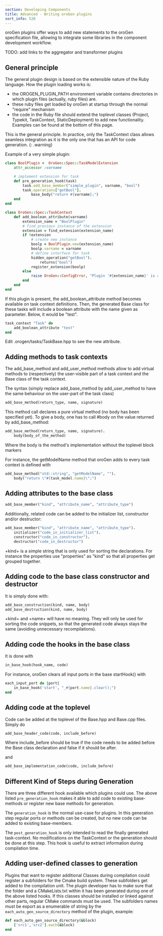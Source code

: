 ```yaml
---
section: Developing Components
title: Advanced - Writing oroGen plugins
sort_info: 520
---
```


oroGen plugins offer ways to add new statements to the oroGen specification
file, allowing to integrate some libraries in the component development
workflow.

TODO: add links to the aggregator and transformer plugins

General principle
-----------------
The general plugin design is based on the extensible nature of the Ruby
language. How the plugin loading works is:

 * the OROGEN_PLUGIN_PATH environment variable contains directories in which
   plugin files (actually, ruby files) are.
 * these ruby files get loaded by oroGen at startup through the normal "require"
   mechanism
 * the code in the Ruby file should extend the toplevel classes (Project,
   Typekit, TaskContext, StaticDeployment) to add new functionality. Examples
   can be found at the bottom of this page.

This is the general principle. In practice, only the TaskContext class allows
seamless integration as it is the only one that has an API for code generation.
{: .warning}

Example of a very simple plugin:

~~~ ruby
class BoolPlugin <  OroGen::Spec::TaskModelExtension
    attr_accessor :varname

    # implement extension for task
    def pre_generation_hook(task)
        task.add_base_member("simple_plugin", varname, "bool")
        task.operations["getBool"].
            base_body("return #{varname};")
    end
end

class OroGen::Spec::TaskContext
    def add_boolean_attribute(varname)
        extension_name = "BoolPlugin"
        # find previous instance of the extension
        extension = find_extension(extension_name)
        if !extension
            # create new instance
            boolp = BoolPlugin.new(extension_name)
            boolp.varname = varname
            # define interface for task
            hidden_operation("getBool").
                returns("bool")
            register_extension(boolp)
        else
            raise OroGen::ConfigError, "Plugin '#{extension_name}' is already instantiated with base member '#{extension.varname}'. '#{varname}' will not be created."
        end
    end
end
~~~

If this plugin is present, the add_boolean_attribute method becomes available on
task context definitions. Then, the generated Base class for these tasks will
include a boolean attribute with the name given as parameter. Below, it would be
"test".

~~~ ruby
task_context "Task" do
    add_boolean_attribute "test"
end
~~~

Edit .orogen/tasks/TaskBase.hpp to see the new attribute.

Adding methods to task contexts
-------------------------------

The add_base_method and add_user_method methods allow to add virtual methods to
(respectively) the user-visible part of a task context and the Base class of the
task context.

The syntax (simply replace add_base_method by add_user_method to have the same
behaviour on the user-part of the task class)

~~~ ruby
add_base_method(return_type, name, signature)
~~~

This method call declares a pure virtual method (no body has been specified
yet). To give a body, one has to call #body on the value returned by
add_base_method:

~~~ ruby
add_base_method(return_type, name, signature).
    body(body_of_the_method)
~~~

Where the body is the method's implementation without the toplevel block markers

For instance, the getModelName method that oroGen adds to every task context is
defined with

~~~ ruby
add_base_method("std::string", "getModelName", "").
    body("return \"#{task_model.name}\";")
~~~

Adding attributes to the base class
-----------------------------------

~~~ ruby
add_base_member("kind", "attribute_name", "attribute_type")
~~~

Additionally, related code can be added to the initializer list, constructor
and/or destructor:

~~~ ruby
add_base_member("kind", "attribute_name", "attribute_type").
    initializer("code_in_initializer_list").
    constructor("code_in_constructor").
    destructor("code_in_destructor")
~~~

+kind+ is a simple string that is only used for sorting the declarations. For
instance the properties use "properties" as "kind" so that all properties get
grouped together.

Adding code to the base class constructor and destructor
--------------------------------------------------------
It is simply done with:

~~~ ruby
add_base_construction(kind, name, body)
add_base_destruction(kind, name, body)
~~~

+kind+ and +name+ will have no meaning. They will only be used for sorting the
code snippets, so that the generated code always stays the same (avoiding
unnecessary recompilations).

Adding code the hooks in the base class
---------------------------------------

It is done with

~~~ ruby
in_base_hook(hook_name, code)
~~~

For instance, oroGen clears all input ports in the base startHook() with

~~~ ruby
each_input_port do |port|
    in_base_hook('start', "_#{port.name}.clear();")
end
~~~

Adding code at the toplevel
---------------------------

Code can be added at the toplevel of the Base.hpp and Base.cpp files. Simply do

~~~ ruby
add_base_header_code(code, include_before)
~~~

Where include_before should be true if the code needs to be added before the
Base class declaration and false if it should be after.

and

~~~ ruby
add_base_implementation_code(code, include_before)
~~~

Different Kind of Steps during Generation
-----------------------------------------

There are three different hook available which plugins could use.
The above listed ```pre_generation_hook``` makes it able to add code
to existing base-methods or register new base methods for generation.

The ```generation_hook``` is the normal use-case for plugins. In this generation step
regular ports or methods can be created, but no new code can be added to existing base-members.

The ```post_generation_hook``` is only intended to read the finally generated task-context.
No modifications on the TaskContext or the generation should be done at this step. This hook
is useful to extract information during compilation time.

Adding user-defined classes to generation
-----------------------------------------

Plugins that want to register additional Classes during compilation
could register a subfolders for the Cmake build system. These subfolders get 
added to the compilation unit. The plugin developer has to make sure that the folder
and a CMakeLists.txt within it has been generated during one of the above listed hooks.
If this classes should be installed or linked against other parts, regular CMake commands must
be used. The subfolders names must be export as a enumerable of string by the 
```each_auto_gen_source_directory``` method of the plugin, example:


~~~ ruby
def each_auto_gen_source_directory(&block)
    ['src1','src2'].each(&block)
end
~~~

